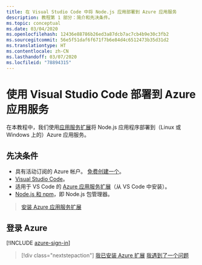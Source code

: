 ```yaml
---
title: 在 Visual Studio Code 中将 Node.js 应用部署到 Azure 应用服务
description: 教程第 1 部分：简介和先决条件。
ms.topic: conceptual
ms.date: 03/04/2020
ms.openlocfilehash: 12436e88786b26ed3a87dcb7ac7cb4b9e30c3fb2
ms.sourcegitcommit: 56e5f51daf6f671f7b6e84d4c6512473b35d31d2
ms.translationtype: HT
ms.contentlocale: zh-CN
ms.lasthandoff: 03/07/2020
ms.locfileid: "78894315"
---
```

# <a name="deploy-to-azure-app-service-using-visual-studio-code"></a>使用 Visual Studio Code 部署到 Azure 应用服务

在本教程中，我们使用[应用服务扩展](https://marketplace.visualstudio.com/items?itemName=ms-azuretools.vscode-azureappservice)将 Node.js 应用程序部署到（Linux 或 Windows 上的）Azure 应用服务。

## <a name="prerequisites"></a>先决条件

- 具有活动订阅的 Azure 帐户。 [免费创建一个](https://azure.microsoft.com/free/?utm_source=campaign&utm_campaign=vscode-tutorial-appservice-extension&mktingSource=vscode-tutorial-appservice-extension)。
- [Visual Studio Code](https://code.visualstudio.com/)。
- 适用于 VS Code 的 [Azure 应用服务扩展](vscode:extension/ms-azuretools.vscode-azureappservice)（从 VS Code 中安装）。
- [Node.js 和 npm](https://nodejs.org/en/download)，即 Node.js 包管理器。

> <a class="tutorial-install-extension-btn" href="vscode:extension/ms-azuretools.vscode-azureappservice">安装 Azure 应用服务扩展</a>

## <a name="sign-in-to-azure"></a>登录 Azure

[!INCLUDE [azure-sign-in](includes/azure-sign-in.md)]

> [!div class="nextstepaction"]
> [我已安装 Azure 扩展](tutorial-vscode-azure-app-service-node-02.md) [我遇到了一个问题](https://www.research.net/r/PWZWZ52?tutorial=node-deployment-azureappservice&step=getting-started)
